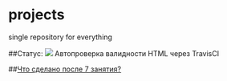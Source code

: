 # projects
single repository for everything

##Статус: ![](https://travis-ci.org/NikitaSardov/projects.svg)
Автопроверка валидности HTML через TravisCI

##[Что сделано после 7 занятия?](https://nikitasardov.github.io/projects/index.html)
